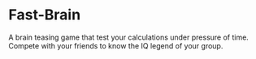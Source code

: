 # Fast-Brain
A brain teasing game that test your calculations under pressure of time. Compete with your friends to know the IQ legend of your group.
